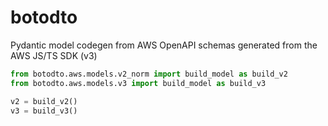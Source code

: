 # botodto

Pydantic model codegen from AWS OpenAPI schemas generated from the AWS JS/TS SDK (v3)

```py
from botodto.aws.models.v2_norm import build_model as build_v2
from botodto.aws.models.v3 import build_model as build_v3

v2 = build_v2()
v3 = build_v3()
```
